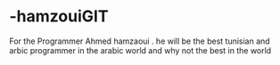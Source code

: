 # -hamzouiGIT
For the Programmer Ahmed hamzaoui . he will be the best tunisian and arbic programmer in the arabic world and why not 
the best in the world 
